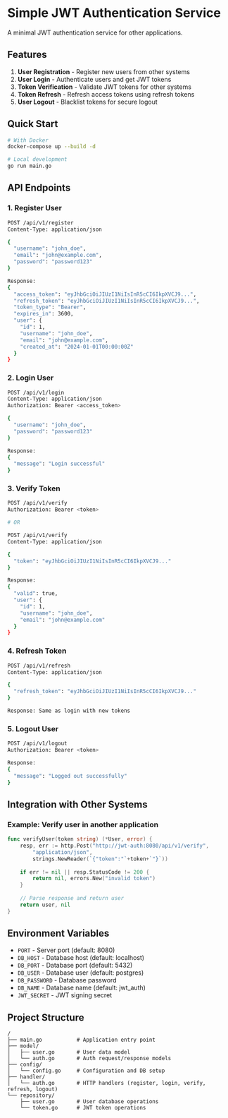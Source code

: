 # Simple JWT Authentication Service

A minimal JWT authentication service for other applications.

## Features

1. **User Registration** - Register new users from other systems
2. **User Login** - Authenticate users and get JWT tokens
3. **Token Verification** - Validate JWT tokens for other systems
4. **Token Refresh** - Refresh access tokens using refresh tokens
5. **User Logout** - Blacklist tokens for secure logout

## Quick Start

```bash
# With Docker
docker-compose up --build -d

# Local development
go run main.go
```

## API Endpoints

### 1. Register User
```bash
POST /api/v1/register
Content-Type: application/json

{
  "username": "john_doe",
  "email": "john@example.com", 
  "password": "password123"
}

Response:
{
  "access_token": "eyJhbGciOiJIUzI1NiIsInR5cCI6IkpXVCJ9...",
  "refresh_token": "eyJhbGciOiJIUzI1NiIsInR5cCI6IkpXVCJ9...",
  "token_type": "Bearer",
  "expires_in": 3600,
  "user": {
    "id": 1,
    "username": "john_doe",
    "email": "john@example.com",
    "created_at": "2024-01-01T00:00:00Z"
  }
}
```

### 2. Login User
```bash
POST /api/v1/login
Content-Type: application/json
Authorization: Bearer <access_token>

{
  "username": "john_doe",
  "password": "password123"
}

Response:
{
  "message": "Login successful"
}
```

### 3. Verify Token
```bash
POST /api/v1/verify
Authorization: Bearer <token>

# OR

POST /api/v1/verify
Content-Type: application/json

{
  "token": "eyJhbGciOiJIUzI1NiIsInR5cCI6IkpXVCJ9..."
}

Response:
{
  "valid": true,
  "user": {
    "id": 1,
    "username": "john_doe", 
    "email": "john@example.com"
  }
}
```

### 4. Refresh Token
```bash
POST /api/v1/refresh
Content-Type: application/json

{
  "refresh_token": "eyJhbGciOiJIUzI1NiIsInR5cCI6IkpXVCJ9..."
}

Response: Same as login with new tokens
```

### 5. Logout User
```bash
POST /api/v1/logout
Authorization: Bearer <token>

Response:
{
  "message": "Logged out successfully"
}
```

## Integration with Other Systems

### Example: Verify user in another application
```go
func verifyUser(token string) (*User, error) {
    resp, err := http.Post("http://jwt-auth:8080/api/v1/verify", 
        "application/json", 
        strings.NewReader(`{"token":"`+token+`"}`))
    
    if err != nil || resp.StatusCode != 200 {
        return nil, errors.New("invalid token")
    }
    
    // Parse response and return user
    return user, nil
}
```

## Environment Variables

- `PORT` - Server port (default: 8080)
- `DB_HOST` - Database host (default: localhost)
- `DB_PORT` - Database port (default: 5432)
- `DB_USER` - Database user (default: postgres)
- `DB_PASSWORD` - Database password
- `DB_NAME` - Database name (default: jwt_auth)
- `JWT_SECRET` - JWT signing secret

## Project Structure

```
/
├── main.go           # Application entry point
├── model/
│   ├── user.go       # User data model
│   └── auth.go       # Auth request/response models
├── config/
│   └── config.go     # Configuration and DB setup
├── handler/
│   └── auth.go       # HTTP handlers (register, login, verify, refresh, logout)
└── repository/
    ├── user.go       # User database operations
    └── token.go      # JWT token operations
```